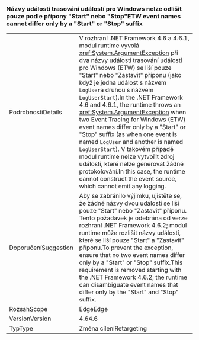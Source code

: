 ### <a name="etw-event-names-cannot-differ-only-by-a-start-or-stop-suffix"></a><span data-ttu-id="b566e-101">Názvy událostí trasování událostí pro Windows nelze odlišit pouze podle přípony "Start" nebo "Stop"</span><span class="sxs-lookup"><span data-stu-id="b566e-101">ETW event names cannot differ only by a "Start" or "Stop" suffix</span></span>

|   |   |
|---|---|
|<span data-ttu-id="b566e-102">Podrobnosti</span><span class="sxs-lookup"><span data-stu-id="b566e-102">Details</span></span>|<span data-ttu-id="b566e-103">V rozhraní .NET Framework 4.6 a 4.6.1, modul runtime vyvolá <xref:System.ArgumentException> při dva názvy událostí trasování událostí pro Windows (ETW) se liší pouze &quot;Start&quot; nebo &quot;Zastavit&quot; příponu (jako když je jedna událost s názvem <code>LogUser</code>a druhou s názvem <code>LogUserStart</code>).</span><span class="sxs-lookup"><span data-stu-id="b566e-103">In the .NET Framework 4.6 and 4.6.1, the runtime throws an <xref:System.ArgumentException> when two Event Tracing for Windows (ETW) event names differ only by a &quot;Start&quot; or &quot;Stop&quot; suffix (as when one event is named <code>LogUser</code> and another is named <code>LogUserStart</code>).</span></span> <span data-ttu-id="b566e-104">V takovém případě modul runtime nelze vytvořit zdroj události, které nelze generovat žádné protokolování.</span><span class="sxs-lookup"><span data-stu-id="b566e-104">In this case, the runtime cannot construct the event source, which cannot emit any logging.</span></span>|
|<span data-ttu-id="b566e-105">Doporučení</span><span class="sxs-lookup"><span data-stu-id="b566e-105">Suggestion</span></span>|<span data-ttu-id="b566e-106">Aby se zabránilo výjimku, ujistěte se, že žádné názvy dvou událostí se liší pouze &quot;Start&quot; nebo &quot;Zastavit&quot; příponu. Tento požadavek je odebrána od verze rozhraní .NET Framework 4.6.2; modul runtime může rozlišit názvy událostí, které se liší pouze &quot;Start&quot; a &quot;Zastavit&quot; příponu.</span><span class="sxs-lookup"><span data-stu-id="b566e-106">To prevent the exception, ensure that no two event names differ only by a &quot;Start&quot; or &quot;Stop&quot; suffix.This requirement is removed starting with the .NET Framework 4.6.2; the runtime can disambiguate event names that differ only by the &quot;Start&quot; and &quot;Stop&quot; suffix.</span></span>|
|<span data-ttu-id="b566e-107">Rozsah</span><span class="sxs-lookup"><span data-stu-id="b566e-107">Scope</span></span>|<span data-ttu-id="b566e-108">Edge</span><span class="sxs-lookup"><span data-stu-id="b566e-108">Edge</span></span>|
|<span data-ttu-id="b566e-109">Version</span><span class="sxs-lookup"><span data-stu-id="b566e-109">Version</span></span>|<span data-ttu-id="b566e-110">4.6</span><span class="sxs-lookup"><span data-stu-id="b566e-110">4.6</span></span>|
|<span data-ttu-id="b566e-111">Typ</span><span class="sxs-lookup"><span data-stu-id="b566e-111">Type</span></span>|<span data-ttu-id="b566e-112">Změna cílení</span><span class="sxs-lookup"><span data-stu-id="b566e-112">Retargeting</span></span>|

